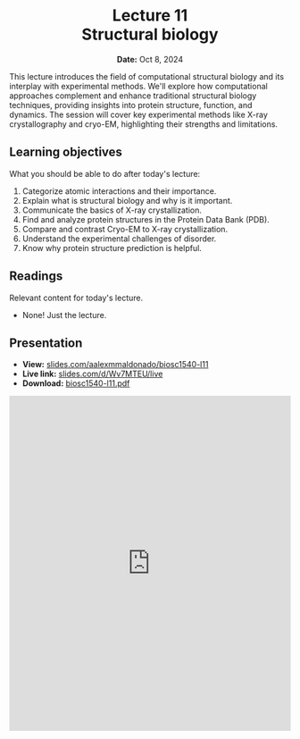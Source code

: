 <h1 align="center">
<b>Lecture 11</b><br>
Structural biology
</h1>
<p align="center">
<b>Date:</b> Oct 8, 2024
</p>

This lecture introduces the field of computational structural biology and its interplay with experimental methods.
We'll explore how computational approaches complement and enhance traditional structural biology techniques, providing insights into protein structure, function, and dynamics.
The session will cover key experimental methods like X-ray crystallography and cryo-EM, highlighting their strengths and limitations.

## Learning objectives

What you should be able to do after today's lecture:

1.  Categorize atomic interactions and their importance.
2.  Explain what is structural biology and why is it important.
3.  Communicate the basics of X-ray crystallization.
4.  Find and analyze protein structures in the Protein Data Bank (PDB).
5.  Compare and contrast Cryo-EM to X-ray crystallization.
6.  Understand the experimental challenges of disorder.
7.  Know why protein structure prediction is helpful.

## Readings

Relevant content for today's lecture.

-   None! Just the lecture.

## Presentation

-   **View:** [slides.com/aalexmmaldonado/biosc1540-l11](https://slides.com/aalexmmaldonado/biosc1540-l11)
-   **Live link:** [slides.com/d/Wv7MTEU/live](https://slides.com/d/Wv7MTEU/live)
-   **Download:** [biosc1540-l11.pdf](/lectures/10/biosc1540-l11.pdf)

<iframe src="https://slides.com/aalexmmaldonado/biosc1540-l11/embed?byline=hidden&share=hidden" width="100%" height="600" title="BIOSC 1540: Lecture 11" scrolling="no" frameborder="0" webkitallowfullscreen mozallowfullscreen allowfullscreen></iframe>
